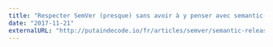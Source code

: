 ```yaml
---
title: "Respecter SemVer (presque) sans avoir à y penser avec semantic-release"
date: "2017-11-21"
externalURL: "http://putaindecode.io/fr/articles/semver/semantic-release/"
---
```

